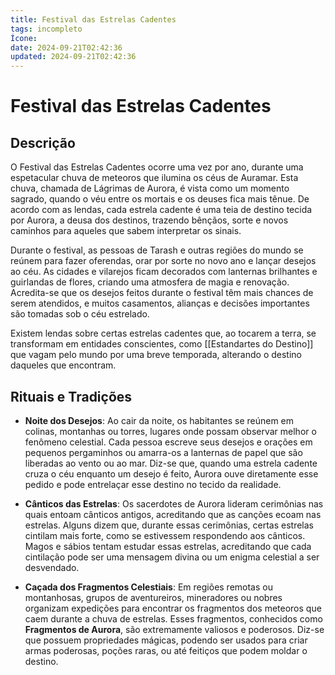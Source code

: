 ```yaml
---
title: Festival das Estrelas Cadentes
tags: incompleto
Ícone: 
date: 2024-09-21T02:42:36
updated: 2024-09-21T02:42:36
---
```

# Festival das Estrelas Cadentes

## Descrição

O Festival das Estrelas Cadentes ocorre uma vez por ano, durante uma espetacular chuva de meteoros que ilumina os céus de Auramar. Esta chuva, chamada de Lágrimas de Aurora, é vista como um momento sagrado, quando o véu entre os mortais e os deuses fica mais tênue. De acordo com as lendas, cada estrela cadente é uma teia de destino tecida por Aurora, a deusa dos destinos, trazendo bênçãos, sorte e novos caminhos para aqueles que sabem interpretar os sinais.

Durante o festival, as pessoas de Tarash e outras regiões do mundo se reúnem para fazer oferendas, orar por sorte no novo ano e lançar desejos ao céu. As cidades e vilarejos ficam decorados com lanternas brilhantes e guirlandas de flores, criando uma atmosfera de magia e renovação. Acredita-se que os desejos feitos durante o festival têm mais chances de serem atendidos, e muitos casamentos, alianças e decisões importantes são tomadas sob o céu estrelado.

Existem lendas sobre certas estrelas cadentes que, ao tocarem a terra, se transformam em entidades conscientes, como [[Estandartes do Destino]] que vagam pelo mundo por uma breve temporada, alterando o destino daqueles que encontram.

## Rituais e Tradições

- **Noite dos Desejos**: Ao cair da noite, os habitantes se reúnem em colinas, montanhas ou torres, lugares onde possam observar melhor o fenômeno celestial. Cada pessoa escreve seus desejos e orações em pequenos pergaminhos ou amarra-os a lanternas de papel que são liberadas ao vento ou ao mar. Diz-se que, quando uma estrela cadente cruza o céu enquanto um desejo é feito, Aurora ouve diretamente esse pedido e pode entrelaçar esse destino no tecido da realidade.

- **Cânticos das Estrelas**: Os sacerdotes de Aurora lideram cerimônias nas quais entoam cânticos antigos, acreditando que as canções ecoam nas estrelas. Alguns dizem que, durante essas cerimônias, certas estrelas cintilam mais forte, como se estivessem respondendo aos cânticos. Magos e sábios tentam estudar essas estrelas, acreditando que cada cintilação pode ser uma mensagem divina ou um enigma celestial a ser desvendado.

- **Caçada dos Fragmentos Celestiais**: Em regiões remotas ou montanhosas, grupos de aventureiros, mineradores ou nobres organizam expedições para encontrar os fragmentos dos meteoros que caem durante a chuva de estrelas. Esses fragmentos, conhecidos como **Fragmentos de Aurora**, são extremamente valiosos e poderosos. Diz-se que possuem propriedades mágicas, podendo ser usados para criar armas poderosas, poções raras, ou até feitiços que podem moldar o destino.